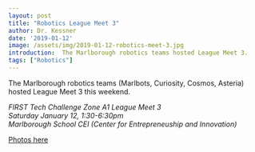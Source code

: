 ```yaml
---
layout: post
title: "Robotics League Meet 3"
author: Dr. Kessner
date: '2019-01-12'
image: /assets/img/2019-01-12-robotics-meet-3.jpg
introduction:  The Marlborough robotics teams hosted League Meet 3.
tags: ["Robotics"]
---
```


The Marlborough robotics teams (Marlbots, Curiosity, Cosmos, Asteria) 
hosted League Meet 3 this weekend.

_FIRST Tech Challenge Zone A1 League Meet 3_  
_Saturday January 12, 1:30-6:30pm_  
_Marlborough School CEI (Center for Entrepreneuship and Innovation)_  

[Photos here](https://photos.app.goo.gl/FCkoaDSUeJohvu1F8)


